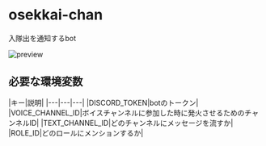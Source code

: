 # osekkai-chan
入隊出を通知するbot

![preview](https://github.com/4m-mazi/osekkai-chan/assets/33943897/17769e39-6264-448b-9177-c76a99042dad)

## 必要な環境変数

|キー|説明|
|---|---|---|
|DISCORD_TOKEN|botのトークン|
|VOICE_CHANNEL_ID|ボイスチャンネルに参加した時に発火させるためのチャンネルID|
|TEXT_CHANNEL_ID|どのチャンネルにメッセージを流すか|
|ROLE_ID|どのロールにメンションするか|
